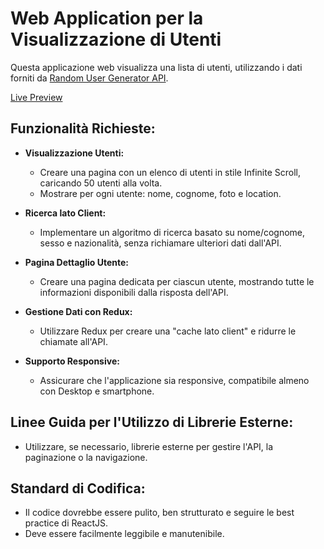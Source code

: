 # Web Application per la Visualizzazione di Utenti

Questa applicazione web visualizza una lista di utenti, utilizzando i dati forniti da [Random User Generator API](https://randomuser.me/).

[Live Preview](https://interview-challenge.netlify.app/)

## Funzionalità Richieste:

- **Visualizzazione Utenti:**

  - Creare una pagina con un elenco di utenti in stile Infinite Scroll, caricando 50 utenti alla volta.
  - Mostrare per ogni utente: nome, cognome, foto e location.

- **Ricerca lato Client:**

  - Implementare un algoritmo di ricerca basato su nome/cognome, sesso e nazionalità, senza richiamare ulteriori dati dall'API.

- **Pagina Dettaglio Utente:**

  - Creare una pagina dedicata per ciascun utente, mostrando tutte le informazioni disponibili dalla risposta dell'API.

- **Gestione Dati con Redux:**

  - Utilizzare Redux per creare una "cache lato client" e ridurre le chiamate all'API.

- **Supporto Responsive:**
  - Assicurare che l'applicazione sia responsive, compatibile almeno con Desktop e smartphone.

## Linee Guida per l'Utilizzo di Librerie Esterne:

- Utilizzare, se necessario, librerie esterne per gestire l'API, la paginazione o la navigazione.

## Standard di Codifica:

- Il codice dovrebbe essere pulito, ben strutturato e seguire le best practice di ReactJS.
- Deve essere facilmente leggibile e manutenibile.
